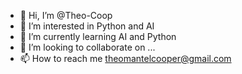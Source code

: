 - 👋 Hi, I’m @Theo-Coop
- 👀 I’m interested in Python and AI
- 🌱 I’m currently learning AI and Python
- 💞️ I’m looking to collaborate on ...
- 📫 How to reach me theomantelcooper@gmail.com

<!---
Theo-Coop/Theo-Coop is a ✨ special ✨ repository because its `README.md` (this file) appears on your GitHub profile.
You can click the Preview link to take a look at your changes.
--->
